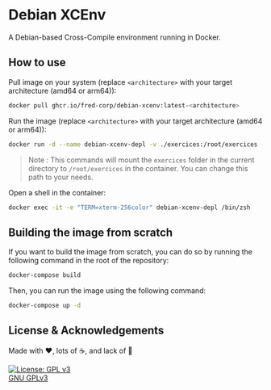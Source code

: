 # Debian XCEnv

A Debian-based Cross-Compile environment running in Docker.

## How to use

Pull image on your system (replace `<architecture>` with your target architecture (amd64 or arm64)):

```zsh
docker pull ghcr.io/fred-corp/debian-xcenv:latest-<architecture>
```

Run the image (replace `<architecture>` with your target architecture (amd64 or arm64)):

```zsh
docker run -d --name debian-xcenv-depl -v ./exercices:/root/exercices --network=host ghcr.io/fred-corp/debian-xcenv:latest-<architecture>
```

> Note : This commands will mount the `exercices` folder in the current directory to `/root/exercices` in the container. You can change this path to your needs.

Open a shell in the container:

```zsh
docker exec -it -e "TERM=xterm-256color" debian-xcenv-depl /bin/zsh 
```

## Building the image from scratch

If you want to build the image from scratch, you can do so by running the following command in the root of the repository:

```zsh
docker-compose build
```

Then, you can run the image using the following command:

```zsh
docker-compose up -d
```

## License & Acknowledgements

Made with ❤️, lots of ☕️, and lack of 🛌

[![License: GPL v3](https://www.gnu.org/graphics/gplv3-127x51.png)](https://www.gnu.org/licenses/gpl-3.0.en.html)  
[GNU GPLv3](https://www.gnu.org/licenses/gpl-3.0.en.html)
